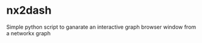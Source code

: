 # nx2dash
 Simple python script to ganarate an interactive graph browser window from a networkx graph
